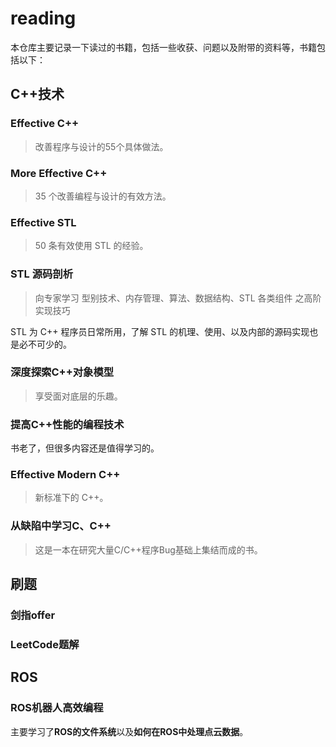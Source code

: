 # reading

本仓库主要记录一下读过的书籍，包括一些收获、问题以及附带的资料等，书籍包括以下：

## C++技术

### Effective C++

> 改善程序与设计的55个具体做法。

### More Effective C++

> 35 个改善编程与设计的有效方法。

### Effective STL

> 50 条有效使用 STL 的经验。

### STL 源码剖析

> 向专家学习 型别技术、内存管理、算法、数据结构、STL 各类组件 之高阶实现技巧

STL 为 C++ 程序员日常所用，了解 STL 的机理、使用、以及内部的源码实现也是必不可少的。

### 深度探索C++对象模型

> 享受面对底层的乐趣。

### 提高C++性能的编程技术

书老了，但很多内容还是值得学习的。

### Effective Modern C++

> 新标准下的 C++。

### 从缺陷中学习C、C++

> 这是一本在研究大量C/C++程序Bug基础上集结而成的书。



## 刷题

### 剑指offer



### LeetCode题解



## ROS

### ROS机器人高效编程

主要学习了**ROS的文件系统**以及**如何在ROS中处理点云数据**。